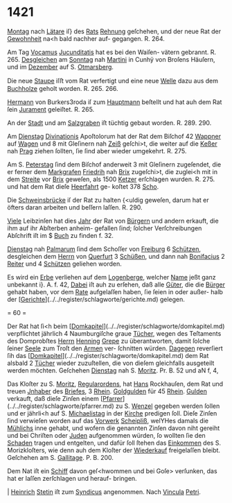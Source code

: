 # 1421

[Montag](../../register/worte/montag.md) nach [Lätare](../../register/orte/lätare.md) iſ} des [Rats](../../register/worte/rats.md) [Rehnung](../../register/worte/rehnung.md) geſchehen,
und der neue Rat der [Gewohnheit](../../register/worte/gewohnheit.md) na<h bald nachher auf-
gegangen. R. 264.

Am Tag [Vocamus](../../register/worte/vocamus.md) [Jucunditatis](../../register/worte/jucunditatis.md) hat es bei den Waiſen-
vätern gebrannt. R. 265. [Desgleichen](../../register/worte/desgleichen.md) am [Sonntag](../../register/worte/sonntag.md) nah
[Martini](../../register/worte/martini.md) in Cunhÿ von Broſens Häuſern, und im [Dezember](../../register/worte/dezember.md)
auf S. [Otmarsberg](../../register/worte/otmarsberg.md).

Die neue [Staupe](../../register/worte/staupe.md) iſﬅ vom Rat verfertigt und eine
neue [Welle](../../register/worte/welle.md) dazu aus dem [Buchholze](../../register/worte/buchholze.md) geholt worden. R.
265. 266.

[Hermann](../../register/worte/hermann.md) von Burkers3roda iſ zum [Hauptmann](../../register/worte/hauptmann.md) beſtellt
und hat auh dem Rat ſein [Jurament](../../register/worte/jurament.md) geleiſtet. R. 265.

An der [Stadt](../../register/worte/stadt.md) und am [Salzgraben](../../register/worte/salzgraben.md) iſt tüchtig gebaut
worden. R. 289. 290.

Am [Dienstag](../../register/worte/dienstag.md) [Divinationis](../../register/worte/divinationis.md) Apoſtolorum hat der Rat
dem Biſchof 42 [Wappner](../../register/worte/wappner.md) auf [Wagen](../../register/worte/wagen.md) und 8 mit Gleſinern
nah [Zeiß](../../register/worte/zeiß.md) geſchi>t, die weiter auf die [Keßer](../../register/worte/keßer.md) nah [Prag](../../register/worte/prag.md)
ziehen ſollten, ſie ſind aber wieder umgekehrt. R. 275.

Am S. [Peterstag](../../register/worte/peterstag.md) ſind dem Biſchof anderweit 3 mit
Gleſinern zugeſendet, die er ferner dem [Markgrafen](../../register/worte/markgrafen.md)
[Friedrih](../../register/worte/friedrih.md) nah [Brix](../../register/worte/brix.md) zugeſchi>t, die zuglei<h mit in dem
[Streite](../../register/worte/streite.md) vor [Brix](../../register/worte/brix.md) geweſen, als 1500 [Ketzer](../../register/worte/ketzer.md) erſchlagen
wurden. R. 275. und hat dem Rat dieſe [Heerfahrt](../../register/worte/heerfahrt.md) ge-
koſtet 378 [Scho](../../register/worte/scho.md).

Die [Schweinsbrücke](../../register/worte/schweinsbrücke.md) iſ der Rat zu halten \{<uldig
geweſen, darum hat er öfters daran arbeiten und beſſern
laſſen. R. 290.

[Viele](../../register/worte/viele.md) Leibzinſen hat dies [Jahr](../../register/worte/jahr.md) der Rat von [Bürgern](../../register/orte/bürgern.md)
und andern erkauft, die ihm auf ihr Abſterben anheim-
gefallen ſind; ſolcher Verſchreibungen Abſchrift iſt im
$ [Buch](../../register/worte/buch.md) zu finden f. 32.

[Dienstag](../../register/worte/dienstag.md) nah [Palmarum](../../register/worte/palmarum.md) ſind dem Schoſſer von
[Freiburg](../../register/orte/freiburg.md) 6 [Schützen](../../register/worte/schützen.md), desgleichen dem [Herrn](../../register/worte/herrn.md) von [Querfurt](../../register/orte/querfurt.md)
3 [Schüßen](../../register/worte/schüßen.md), und dann nah [Bonifacius](../../register/worte/bonifacius.md) 2 [Reiter](../../register/worte/reiter.md) und 4
[Schützen](../../register/worte/schützen.md) geliehen worden.

Es wird ein [Erbe](../../register/worte/erbe.md) verliehen auf dem [Logenberge](../../register/worte/logenberge.md), welcher
[Name](../../register/worte/name.md) jeßt ganz unbekannt i}. A. f. 42, [Dabei](../../register/worte/dabei.md) iſt auh
zu erſehen, daß alle [Güter](../../register/worte/güter.md), die die [Bürger](../../register/worte/bürger.md) gehabt haben,
vor dem [Rate](../../register/worte/rate.md) aufgelaſſen haben, ſie ſeien in oder außer-
halb der [[Gerichte](../../register/worte/gerichte.md)](../../register/schlagworte/gerichte.md) gelegen.


= 60 =

Der Rat hat ſi<h beim [[Domkapitel](../../register/worte/domkapitel.md)](../../register/schlagworte/domkapitel.md) verpflichtet jährlich
4 Naumburgiſche graue [Tücher](../../register/worte/tücher.md), wegen des Teſtaments
des Domprobſtes [Herrn](../../register/worte/herrn.md) [Henning](../../register/worte/henning.md) [Grepe](../../register/worte/grepe.md) zu überantworten,
damit ſolche ſeiner [Seele](../../register/worte/seele.md) zum Troſt den [Armen](../../register/worte/armen.md) ver-
ſchnitten würden. [Dagegen](../../register/worte/dagegen.md) reverſiert ſih das [[Domkapitel](../../register/worte/domkapitel.md)](../../register/schlagworte/domkapitel.md)
dem Rat alsbald 2 [Tücher](../../register/worte/tücher.md) wieder zuzuſtellen, die von
dieſem gleichfalls ausgeteilt werden möchten. Geſchehen
[Dienstag](../../register/worte/dienstag.md) nah S. [Moritz](../../register/worte/moritz.md). Pr. B. 52 und aN f, 4,

Das Kloſter zu S. [Moritz](../../register/worte/moritz.md), [Regularordens](../../register/worte/regularordens.md), hat [Hans](../../register/worte/hans.md)
Rockhauſen, dem Rat und treuen [Jnhaber](../../register/worte/jnhaber.md) des [Briefes](../../register/worte/briefes.md), 3
[Rhein](../../register/worte/rhein.md). [Goldgulden](../../register/worte/goldgulden.md) für 45 [Rhein](../../register/worte/rhein.md). [Gulden](../../register/worte/gulden.md) verkauft, daß
dieſe Zinſen einem [[Pfarrer](../../register/worte/pfarrer.md)](../../register/schlagworte/pfarrer.md) zu S. [Wenzel](../../register/worte/wenzel.md) gegeben werden
ſollen und er jährli<h auf S. [Michaelistag](../../register/worte/michaelistag.md) in der [Kirche](../../register/worte/kirche.md)
predigen ſoll. Dieſe Zinſen ſind verwieſen worden auf
das [Vorwerk](../../register/worte/vorwerk.md) [Scheipliß](../../register/worte/scheipliß.md), welYHes damals die [Mühlichs](../../register/worte/mühlichs.md)
inne gehabt, und wofern die genannten Zinſen davon
niht gereiht und bei Chriſten oder [Juden](../../register/worte/juden.md) aufgenommen
würden, ſo wollten ſie den [Schaden](../../register/worte/schaden.md) tragen und entgelten,
und dafür ſoll ſtehen das [Einkommen](../../register/worte/einkommen.md) des S. Morizkloſters,
wie denn auh dem Kloſter der [Wiederkauf](../../register/worte/wiederkauf.md) freigelaſſen
bleibt. Geſchehen am S. [Gallitage](../../register/worte/gallitage.md). P. B. 200.

Dem Nat iſt ein [Schiff](../../register/worte/schiff.md) davon geſ<hwommen und bei
Goſe> verſunken, das hat er laſſen zerſchlagen und herauf-
bringen.

| [Heinrich](../../register/worte/heinrich.md) [Stetin](../../register/worte/stetin.md) iſt zum [Syndicus](../../register/worte/syndicus.md) angenommen. Nach
[Vincula](../../register/worte/vincula.md) [Petri](../../register/worte/petri.md).
